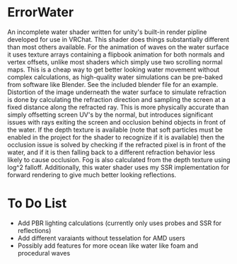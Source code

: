 # ErrorWater
An incomplete water shader written for unity's built-in render pipline developed for use in VRChat. This shader does things substantially different than most others available. For the animation of waves on the water surface it uses texture arrays containing a flipbook animation for both normals and vertex offsets, unlike most shaders which simply use two scrolling normal maps. This is a cheap way to get better looking water movement without complex calculations, as high-quality water simulations can be pre-baked from software like Blender. See the included blender file for an example. Distortion of the image underneath the water surface to simulate refraction is done by calculating the refraction direction and sampling the screen at a fixed distance along the refracted ray. This is more physically accurate than simply offsetting screen UV's by the normal, but introduces significant issues with rays exiting the screen and occlusion behind objects in front of the water. If the depth texture is available (note that soft particles must be enabled in the project for the shader to recognize if it is available) then the occlusion issue is solved by checking if the refracted pixel is in front of the water, and if it is then falling back to a different refraction behavior less likely to cause occlusion. Fog is also calculated from the depth texture using log^2 falloff. Additionally, this water shader uses my SSR implementation for forward rendering to give much better looking reflections.

# To Do List
- Add PBR lighting calculations (currently only uses probes and SSR for reflections)
- Add different varaiants without tesselation for AMD users
- Possibly add features for more ocean like water like foam and procedural waves